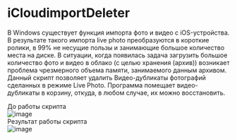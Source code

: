 # iCloudimportDeleter
В Windows существует функция импорта фото и видео с iOS-устройства. В результате такого импорта live photo преобразуются в короткие ролики, в 99% не несущие пользы и занимающие большое количество места на диске. В ситуации, когда появилась задача загрузить большое количество фото и видео в облако (с целью хранения (архив)) возникает проблема чрезмерного объема памяти, занимаемого данным архивом. Данный скрипт позволяет удалить Видео-дубликаты фотографий сделанных в режиме Live Photo. Программа помещает видео-дубликаты в корзину, откуда, в любом случае, их можно восстановить.

До работы скрипта  
![image](https://user-images.githubusercontent.com/78895041/170008709-9691fe2d-00ca-47d5-b3aa-b6efcc1207ec.png)  
Результат работы скрипта  
![image](https://user-images.githubusercontent.com/78895041/170008726-88081d61-0fb4-4a78-8ab3-3056fb5ad26d.png)  

